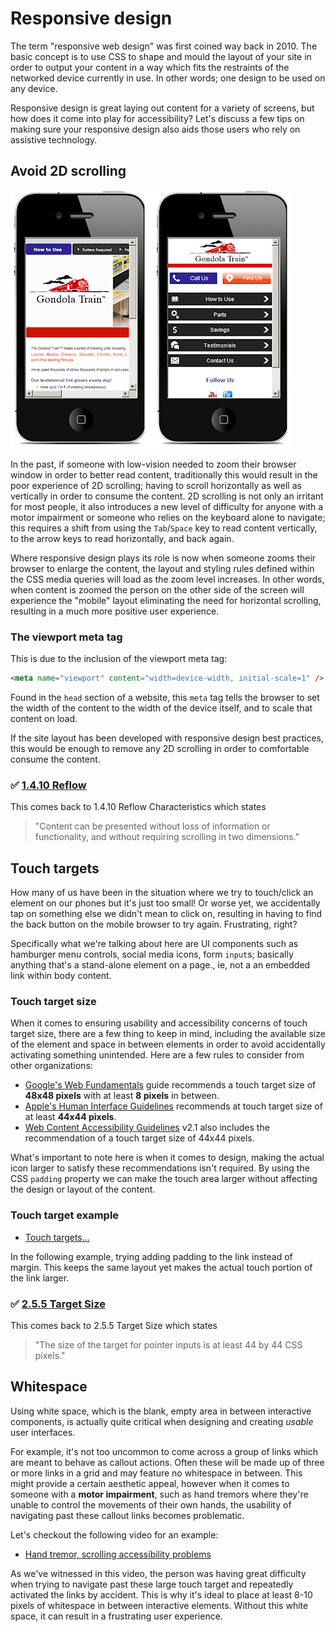 # Responsive design

The term "responsive web design" was first coined way back in 2010. The basic concept is to use CSS to shape and mould the layout of your site in order to output your content in a way which fits the restraints of the networked device currently in use. In other words; one design to be used on any device.

Responsive design is great laying out content for a variety of screens, but how does it come into play for accessibility? Let's discuss a few tips on making sure your responsive design also aids those users who rely on assistive technology.

## Avoid 2D scrolling

![iPhones with a website loaded. One features a site with both vertical and horizontal scroll bars. The other features the same site but with only a vertical scroll bar.](../slide-deck/images/responsive-design.png)

In the past, if someone with low-vision needed to zoom their browser window in order to better read content, traditionally this would result in the poor experience of 2D scrolling; having to scroll horizontally as well as vertically in order to consume the content. 2D scrolling is not only an irritant for most people, it also introduces a new level of difficulty for anyone with a motor impairment or someone who relies on the keyboard alone to navigate; this requires a shift from using the `Tab`/`Space` key to read content vertically, to the arrow keys to read horizontally, and back again.

Where responsive design plays its role is now when someone zooms their browser to enlarge the content, the layout and styling rules defined within the CSS media queries will load as the zoom level increases. In other words, when content is zoomed the person on the other side of the screen will experience the "mobile" layout eliminating the need for horizontal scrolling, resulting in a much more positive user experience.

### The viewport meta tag

This is due to the inclusion of the viewport meta tag:

```html
<meta name="viewport" content="width=device-width, initial-scale=1" />
```

Found in the `head` section of a website, this `meta` tag tells the browser to set the width of the content to the width of the device itself, and to scale that content on load.

If the site layout has been developed with responsive design best practices, this would be enough to remove any 2D scrolling in order to comfortable consume the content.

### ✅ [1.4.10 Reflow](https://www.w3.org/WAI/WCAG21/Understanding/reflow.html)

This comes back to 1.4.10 Reflow Characteristics which states

> "Content can be presented without loss of information or functionality, and without requiring scrolling in two dimensions."

## Touch targets

How many of us have been in the situation where we try to touch/click an element on our phones but it's just too small! Or worse yet, we accidentally tap on something else we didn't mean to click on, resulting in having to find the back button on the mobile browser to try again. Frustrating, right?

Specifically what we're talking about here are UI components such as hamburger menu controls, social media icons, form `input`s; basically anything that's a stand-alone element on a page., ie, not a an embedded link within body content.

### Touch target size

When it comes to ensuring usability and accessibility concerns of touch target size, there are a few thing to keep in mind, including the available size of the element and space in between elements in order to avoid accidentally activating something unintended. Here are a few rules to consider from other organizations:

- [Google's Web Fundamentals](https://developers.google.com/web/fundamentals/accessibility/accessible-styles) guide recommends a touch target size of **48x48 pixels** with at least **8 pixels** in between.
- [Apple's Human Interface Guidelines](https://developer.apple.com/design/human-interface-guidelines/ios/visual-design/adaptivity-and-layout/) recommends at touch target size of at least **44x44 pixels**.
- [Web Content Accessibility Guidelines](https://www.w3.org/TR/WCAG21/#target-size) v2.1 also includes the recommendation of a touch target size of 44x44 pixels.

What's important to note here is when it comes to design, making the actual icon larger to satisfy these recommendations isn't required. By using the CSS `padding` property we can make the touch area larger without affecting the design or layout of the content.

### Touch target example

- [Touch targets…](https://codepen.io/svinkle/pen/eKxJWK)

In the following example, trying adding padding to the link instead of margin. This keeps the same layout yet makes the actual touch portion of the link larger.

### ✅ [2.5.5 Target Size](https://www.w3.org/WAI/WCAG21/Understanding/target-size.html)

This comes back to 2.5.5 Target Size which states

> "The size of the target for pointer inputs is at least 44 by 44 CSS pixels."

## Whitespace

Using white space, which is the blank, empty area in between interactive components, is actually quite critical when designing and creating _usable_ user interfaces.

For example, it's not too uncommon to come across a group of links which are meant to behave as callout actions. Often these will be made up of three or more links in a grid and may feature no whitespace in between. This might provide a certain aesthetic appeal, however when it comes to someone with a **motor impairment**, such as hand tremors where they're unable to control the movements of their own hands, the usability of navigating past these callout links becomes problematic.

Let's checkout the following video for an example:

- [Hand tremor, scrolling accessibility problems](https://youtu.be/BE5WRtWPmAw)

As we've witnessed in this video, the person was having great difficulty when trying to navigate past these large touch target and repeatedly activated the links by accident. This is why it's ideal to place at least 8-10 pixels of whitespace in between interactive elements. Without this white space, it can result in a frustrating user experience.
